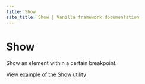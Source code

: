 ```yaml
---
title: Show
site_title: Show | Vanilla framework documentation
---
```


# Show

Show an element within a certain breakpoint.

<a href="https://vanilla-framework.github.io/vanilla-framework/examples/utilities/show/"
    class="js-example">
    View example of the Show utility
</a>
